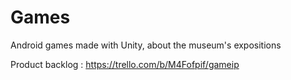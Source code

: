 # Games
Android games made with Unity, about the museum's expositions

Product backlog : https://trello.com/b/M4Fofpif/gameip
